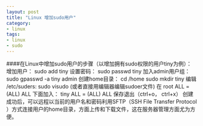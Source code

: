 ```yaml
---
layout: post
title: "Linux 增加sudo用户"
category: 
- linux
tags: 
- linux
- sudo
---
```


####在Linux中增加sudo用户的步骤（以增加拥有sudo权限的用户tiny为例）：
增加用户：
	sudo add tiny
设置密码：
	sudo passwd tiny 
加入admin用户组：
	sudo gpasswd -a tiny admin 
创建home目录：
	cd /home
	sudo mkdir tiny
编辑 /etc/suders: sudo visudo (或者直接用编辑器编辑sudoer文件)
在  root ALL = (ALL) ALL 下面加入：
	tiny ALL = (ALL) ALL
保存退出（ctrl+o， ctrl+x）
创建成功后，可以远程以当前的用户名和密码利用SFTP（SSH File Transfer Protocol ）方式连接用户的home目录，方面上传和下载文件，这在服务器管理方面尤为方便。
